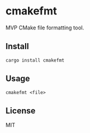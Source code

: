 # cmakefmt
MVP CMake file formatting tool.

## Install
```
cargo install cmakefmt
```

## Usage
```
cmakefmt <file>
```

## License
MIT